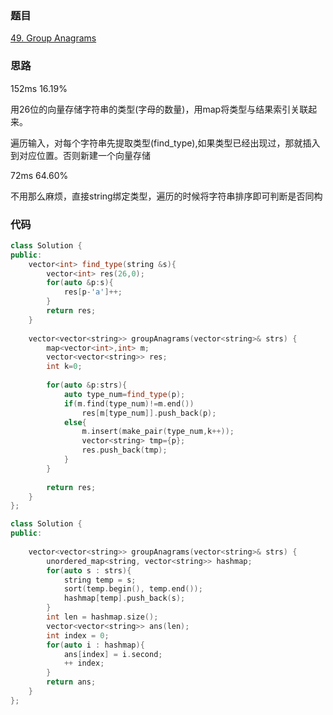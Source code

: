 ### 题目
[49. Group Anagrams](https://leetcode-cn.com/problems/group-anagrams/submissions/)
### 思路
152ms 16.19%

用26位的向量存储字符串的类型(字母的数量)，用map将类型与结果索引关联起来。

遍历输入，对每个字符串先提取类型(find_type),如果类型已经出现过，那就插入到对应位置。否则新建一个向量存储

72ms 64.60%

不用那么麻烦，直接string绑定类型，遍历的时候将字符串排序即可判断是否同构
### 代码
```c++
class Solution {
public:
    vector<int> find_type(string &s){
        vector<int> res(26,0);
        for(auto &p:s){
            res[p-'a']++;
        }
        return res;
    }
    
    vector<vector<string>> groupAnagrams(vector<string>& strs) {
        map<vector<int>,int> m;
        vector<vector<string>> res;
        int k=0;
        
        for(auto &p:strs){
            auto type_num=find_type(p);
            if(m.find(type_num)!=m.end())
                res[m[type_num]].push_back(p);
            else{
                m.insert(make_pair(type_num,k++));
                vector<string> tmp={p};
                res.push_back(tmp);
            }
        }
        
        return res;
    }
};
```
```c++
class Solution {
public:
   
    vector<vector<string>> groupAnagrams(vector<string>& strs) {
        unordered_map<string, vector<string>> hashmap;
        for(auto s : strs){
            string temp = s;
            sort(temp.begin(), temp.end());
            hashmap[temp].push_back(s);
        }
        int len = hashmap.size();
        vector<vector<string>> ans(len);
        int index = 0;
        for(auto i : hashmap){
            ans[index] = i.second;
            ++ index;
        }
        return ans;
    }
};
```
